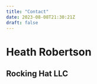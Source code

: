 ```yaml
---
title: "Contact"
date: 2023-08-08T21:30:21Z
draft: false 
---
```


# Heath Robertson
## Rocking Hat LLC

